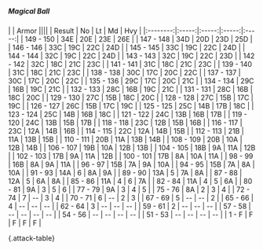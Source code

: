 ##### Magical Ball

|      |   Armor   ||||
|   Result   |   No   |   Lt   |   Md   |   Hvy   |
|:--------:|:-----:|:-----:|:-----:|:-----:|
| 149 - 150 | 34E  | 20E  | 23E  | 26E  |
| 147 - 148 | 34D  | 20D  | 23D  | 25D  |
| 146 - 146 | 33C  | 19C  | 22C  | 24D  |
| 145 - 145 | 33C  | 19C  | 22C  | 24D  |
| 144 - 144 | 32C  | 19C  | 22C  | 24D  |
| 143 - 143 | 32C  | 19C  | 22C  | 23D  |
| 142 - 142 | 32C  | 18C  | 21C  | 23C  |
| 141 - 141 | 31C  | 18C  | 21C  | 23C  |
| 139 - 140 | 31C  | 18C  | 21C  | 23C  |
| 138 - 138 | 30C  | 17C  | 20C  | 22C  |
| 137 - 137 | 30C  | 17C  | 20C  | 22C  |
| 135 - 136 | 29C  | 17C  | 20C  | 21C  |
| 134 - 134 | 29C  | 16B  | 19C  | 21C  |
| 132 - 133 | 28C  | 16B  | 19C  | 21C  |
| 131 - 131 | 28C  | 16B  | 18C  | 20C  |
| 129 - 130 | 27C  | 15B  | 18C  | 20C  |
| 128 - 128 | 27C  | 15B  | 17C  | 19C  |
| 126 - 127 | 26C  | 15B  | 17C  | 19C  |
| 125 - 125 | 25C  | 14B  | 17B  | 18C  |
| 123 - 124 | 25C  | 14B  | 16B  | 18C  |
| 121 - 122 | 24C  | 13B  | 16B  | 17B  |
| 119 - 120 | 24C  | 13B  | 15B  | 17B  |
| 118 - 118 | 23C  | 12B  | 15B  | 16B  |
| 116 - 117 | 23C  | 12A  | 14B  | 16B  |
| 114 - 115 | 22C  | 12A  | 14B  | 15B  |
| 112 - 113 | 21B  | 11A  | 13B  | 15B  |
| 110 - 111 | 20B  | 11A  | 13B  | 14B  |
| 108 - 109 | 20B  | 10A  | 12B  | 14B  |
| 106 - 107 | 19B  | 10A  | 12B  | 13B  |
| 104 - 105 | 18B  | 9A  | 11A  | 12B  |
| 102 - 103 | 17B  | 9A  | 11A  | 12B  |
| 100 - 101 | 17B  | 8A  | 10A  | 11A  |
| 98 - 99 | 16B  | 8A  | 9A  | 11A  |
| 96 - 97 | 15B  | 7A  | 9A  | 10A  |
| 94 - 95 | 15B  | 7A  | 8A  | 10A  |
| 91 - 93 | 14A  | 6 | 8A  | 9A  |
| 89 - 90 | 13A  | 5 | 7A  | 8A  |
| 87 - 88 | 12A  | 5 | 6A  | 8A  |
| 85 - 86 | 11A  | 4 | 6 | 7A  |
| 82 - 84 | 11A  | 4 | 5 | 6A  |
| 80 - 81 | 9A  | 3 | 5 | 6 |
| 77 - 79 | 9A  | 3 | 4 | 5 |
| 75 - 76 | 8A  | 2 | 3 | 4 |
| 72 - 74 | 7 | --  | 3 | 4 |
| 70 - 71 | 6 | --  | 2 | 3 |
| 67 - 69 | 5 | --  | --  | 2 |
| 65 - 66 | 4 | --  | --  | --  |
| 62 - 64 | 3 | --  | --  | --  |
| 59 - 61 | 2 | --  | --  | --  |
| 57 - 58 | --  | --  | --  | --  |
| 54 - 56 | --  | --  | --  | --  |
| 51 - 53 | --  | --  | --  | --  |
| 1 - F | F | F | F | F |

{.attack-table}
